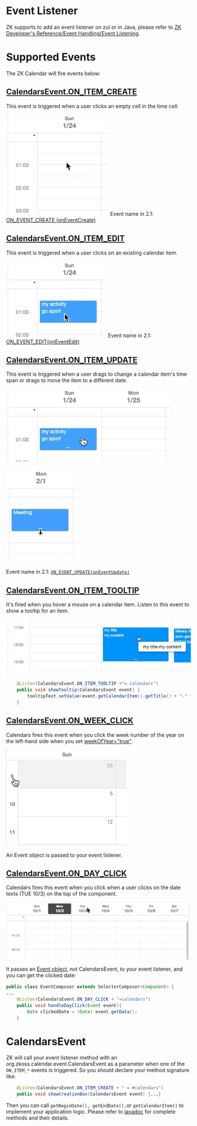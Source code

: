 

# Event Listener

ZK supports to add an event listener on zul or in Java, please refer to
[ZK Developer's Reference/Event Handling/Event
Listening](ZK_Developer's_Reference/Event_Handling/Event_Listening).

# Supported Events

The ZK Calendar will fire events below:

## [CalendarsEvent.ON_ITEM_CREATE](https://www.zkoss.org/javadoc/latest/zkcal/org/zkoss/calendar/event/CalendarsEvent.html#ON_ITEM_CREATE)

This event is triggered when a user clicks an empty cell in the time
cell.

![ center](images/onitemcreate.gif) Event name in 2.1:
[ON_EVENT_CREATE
(onEventCreate)](https://www.zkoss.org/javadoc/zkcal/2.1.5/org/zkoss/calendar/event/CalendarsEvent.html#ON_EVENT_CREATE)

## [CalendarsEvent.ON_ITEM_EDIT](https://www.zkoss.org/javadoc/latest/zkcal/org/zkoss/calendar/event/CalendarsEvent.html#ON_ITEM_EDIT)

This event is triggered when a user clicks on an existing calendar item.

![](images/onitemedit.gif " center") Event name in 2.1:
[ON_EVENT_EDIT(onEventEdit)](https://www.zkoss.org/javadoc/zkcal/2.1.5/org/zkoss/calendar/event/CalendarsEvent.html#ON_EVENT_EDIT)

## [CalendarsEvent.ON_ITEM_UPDATE](https://www.zkoss.org/javadoc/latest/zkcal/org/zkoss/calendar/event/CalendarsEvent.html#ON_ITEM_UPDATE)

This event is triggered when a user drags to change a calendar item's
time span or drags to move the item to a different date.

![](images/onitemupdate.gif)

![](images/onitemupdate2.gif)

Event name in 2.1:
[`ON_EVENT_UPDATE(onEventUpdate)`](https://www.zkoss.org/javadoc/zkcal/2.1.5/org/zkoss/calendar/event/CalendarsEvent.html#ON_EVENT_UPDATE)

## [CalendarsEvent.ON_ITEM_TOOLTIP](https://www.zkoss.org/javadoc/latest/zkcal/org/zkoss/calendar/event/CalendarsEvent.html#ON_ITEM_TOOLTIP)

It's fired when you hover a mouse on a calendar item. Listen to this
event to show a tooltip for an item.

![](images/onitemtooltip.jpg)

``` java
    @Listen(CalendarsEvent.ON_ITEM_TOOLTIP +"= calendars")
    public void showTooltip(CalendarsEvent event) {
        tooltipText.setValue(event.getCalendarItem().getTitle() + "-" + event.getCalendarItem().getContent());
    }
```

## [CalendarsEvent.ON_WEEK_CLICK](https://www.zkoss.org/javadoc/latest/zkcal/org/zkoss/calendar/event/CalendarsEvent.html#ON_WEEK_CLICK)

Calendars fires this event when you click the week number of the year on
the left-hand side when you set [
weekOfYear="true"](ZK_Calendar_Essentials/Component_Attributes#weekOfYear).

![](images/OnWeekClick.gif)

An Event object is passed to your event listener.

## [CalendarsEvent.ON_DAY_CLICK](https://www.zkoss.org/javadoc/latest/zkcal/org/zkoss/calendar/event/CalendarsEvent.html#ON_DAY_CLICK)

Calendars fires this event when you click when a user clicks on the date
texts (TUE 10/3) on the top of the component.

![](images/OnDayClick.gif)

It passes an [Event
object](https://www.zkoss.org/javadoc/latest/zk/org/zkoss/zk/ui/event/Event.html),
not CalendarsEvent, to your event listener, and you can get the clicked
date:

``` java
public class EventComposer extends SelectorComposer<Component> {
...
    @Listen(CalendarsEvent.ON_DAY_CLICK + "=calendars")
    public void handleDayClick(Event event){
        Date clickedDate = (Date) event.getData();
    }
```

# CalendarsEvent

ZK will call your event listener method with an
<javadoc>org.zkoss.calendar.event.CalendarsEvent</javadoc> as a
parameter when one of the `ON_ITEM_*` events is triggered. So you should
declare your method signature like:

``` java
    @Listen(CalendarsEvent.ON_ITEM_CREATE + " = #calendars")
    public void showCreationBox(CalendarsEvent event) {...}
```

Then you can call `getBeginDate(), getEndDate(),`or `getCalendarItem()`
to implement your application logic. Please refer to
[javadoc](http://www.zkoss.org/javadoc/latest/zkcal/org/zkoss/calendar/event/CalendarsEvent.html)
for complete methods and their details.
